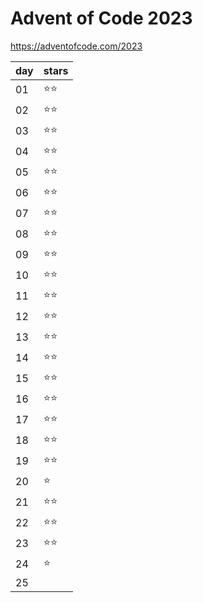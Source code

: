# Advent of Code 2023

https://adventofcode.com/2023

|  day  | stars |
| ----- | ----- |
|   01  |  ⭐⭐ |
|   02  |  ⭐⭐ |
|   03  |  ⭐⭐ |
|   04  |  ⭐⭐ |
|   05  |  ⭐⭐ |
|   06  |  ⭐⭐ |
|   07  |  ⭐⭐ |
|   08  |  ⭐⭐ |
|   09  |  ⭐⭐ |
|   10  |  ⭐⭐ |
|   11  |  ⭐⭐ |
|   12  |  ⭐⭐ |
|   13  |  ⭐⭐ |
|   14  |  ⭐⭐ |
|   15  |  ⭐⭐ |
|   16  |  ⭐⭐ |
|   17  |  ⭐⭐ |
|   18  |  ⭐⭐ |
|   19  |  ⭐⭐ |
|   20  |  ⭐   |
|   21  |  ⭐⭐ |
|   22  |  ⭐⭐ |
|   23  |  ⭐⭐ |
|   24  |  ⭐   |
|   25  |       |

